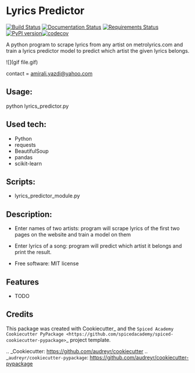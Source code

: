 # Lyrics Predictor

[![Build Status](https://travis-ci.com/Ayazdi/Lyrics-Predictor.svg?branch=master)](https://travis-ci.com/Ayazdi/Lyrics-Predictor) [![Documentation Status](https://readthedocs.org/projects/lyrics-predictor/badge/?version=latest)](https://lyrics-predictor.readthedocs.io/en/latest/?badge=latest) [![Requirements Status](https://requires.io/github/Ayazdi/lyrics-predictor/requirements.svg?branch=master)](https://requires.io/github/Ayazdi/lyrics-predictor/requirements/?branch=master)[![PyPI version](https://badge.fury.io/py/lyrics-predictor.svg)](https://badge.fury.io/py/lyrics-predictor)[![codecov](https://codecov.io/gh/Ayazdi/lyrics-predictor/branch/master/graph/badge.svg)](https://codecov.io/gh/Ayazdi/lyrics-predictor)

A python program to scrape lyrics from any artist on metrolyrics.com and train a lyrics predictor model to predict which artist the given lyrics belongs.

![](gif file.gif)

contact = amirali.yazdi@yahoo.com

## Usage:
python lyrics_predictor.py

## Used tech:
 - Python
 - requests
 - BeautifulSoup
 - pandas
 - scikit-learn

## Scripts:
- lyrics_predictor_module.py


## Description:
- Enter names of two artists: program will scrape lyrics of the first two pages on the website and train a model on them

- Enter lyrics of a song: program will predict which artist it belongs and print the result.

- Free software: MIT license



Features
--------

* TODO

Credits
-------

This package was created with Cookiecutter_ and the
`Spiced Academy Cookiecutter PyPackage <https://github.com/spicedacademy/spiced-cookiecutter-pypackage>`_ project template.

.. _Cookiecutter: https://github.com/audreyr/cookiecutter
.. _`audreyr/cookiecutter-pypackage`: https://github.com/audreyr/cookiecutter-pypackage

